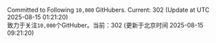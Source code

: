 Committed to Following `10,000` GitHubers. Current: <!-- FOLLOWING_COUNT -->302<!-- FOLLOWING_COUNT --> (Update at UTC <!-- LAST_UPDATED -->2025-08-15 01:21:20<!-- LAST_UPDATED -->)<br>
致力于关注`10,000`个GitHuber。当前：<!-- FOLLOWING_COUNT -->302<!-- FOLLOWING_COUNT --> (更新于北京时间 <!-- LAST_UPDATED_CST -->2025-08-15 09:21:20<!-- LAST_UPDATED_CST -->)
